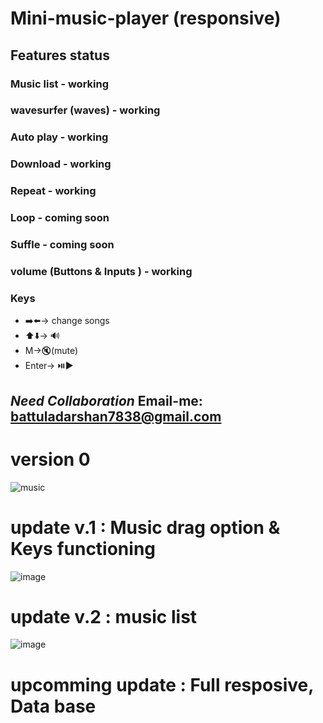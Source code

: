 # Mini-music-player (responsive)
## Features status
### Music list - working
### wavesurfer (waves) - working
### Auto play - working
### Download - working
### Repeat - working
### Loop - coming soon
### Suffle - coming soon
### volume (Buttons & Inputs ) - working
### Keys
- ➡️⬅️-> change songs
- ⬆️⬇️-> 🔊
- M->🔇(mute)
- Enter-> ⏯️▶️
## *Need Collaboration* Email-me: battuladarshan7838@gmail.com
# version 0 
![music](https://github.com/darshan1005/Mini-Music-player/assets/114302987/a1b229b7-f829-49df-ba7b-0cb6aa411bd6)
# update v.1 : Music drag option & Keys functioning
![image](https://github.com/darshan1005/Mini-Music-player/assets/114302987/ad3a7f90-1495-450d-b9d7-0355d4ab3ab1)
# update v.2 : music list 
![image](https://github.com/darshan1005/Mini-Music-player/assets/114302987/b3172c85-68cd-4c41-8410-767e7f2a25a1)
# upcomming update : Full resposive, Data base
